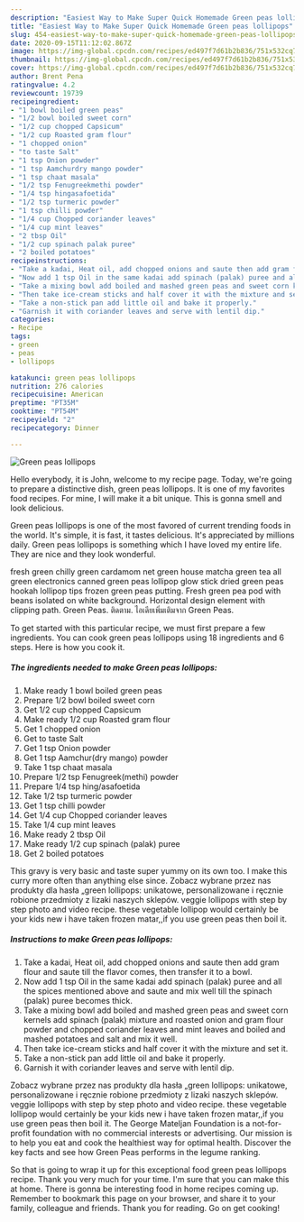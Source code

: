 ```yaml
---
description: "Easiest Way to Make Super Quick Homemade Green peas lollipops"
title: "Easiest Way to Make Super Quick Homemade Green peas lollipops"
slug: 454-easiest-way-to-make-super-quick-homemade-green-peas-lollipops
date: 2020-09-15T11:12:02.867Z
image: https://img-global.cpcdn.com/recipes/ed497f7d61b2b836/751x532cq70/green-peas-lollipops-recipe-main-photo.jpg
thumbnail: https://img-global.cpcdn.com/recipes/ed497f7d61b2b836/751x532cq70/green-peas-lollipops-recipe-main-photo.jpg
cover: https://img-global.cpcdn.com/recipes/ed497f7d61b2b836/751x532cq70/green-peas-lollipops-recipe-main-photo.jpg
author: Brent Pena
ratingvalue: 4.2
reviewcount: 19739
recipeingredient:
- "1 bowl boiled green peas"
- "1/2 bowl boiled sweet corn"
- "1/2 cup chopped Capsicum"
- "1/2 cup Roasted gram flour"
- "1 chopped onion"
- "to taste Salt"
- "1 tsp Onion powder"
- "1 tsp Aamchurdry mango powder"
- "1 tsp chaat masala"
- "1/2 tsp Fenugreekmethi powder"
- "1/4 tsp hingasafoetida"
- "1/2 tsp turmeric powder"
- "1 tsp chilli powder"
- "1/4 cup Chopped coriander leaves"
- "1/4 cup mint leaves"
- "2 tbsp Oil"
- "1/2 cup spinach palak puree"
- "2 boiled potatoes"
recipeinstructions:
- "Take a kadai, Heat oil, add chopped onions and saute then add gram flour and saute till the flavor comes, then transfer it to a bowl."
- "Now add 1 tsp Oil in the same kadai add spinach (palak) puree and all the spices mentioned above and saute and mix well till the spinach (palak) puree becomes thick."
- "Take a mixing bowl add boiled and mashed green peas and sweet corn kernels add spinach (palak) mixture and roasted onion and gram flour powder and chopped coriander leaves and mint leaves and boiled and mashed potatoes and salt and mix it well."
- "Then take ice-cream sticks and half cover it with the mixture and set it."
- "Take a non-stick pan add little oil and bake it properly."
- "Garnish it with coriander leaves and serve with lentil dip."
categories:
- Recipe
tags:
- green
- peas
- lollipops

katakunci: green peas lollipops 
nutrition: 276 calories
recipecuisine: American
preptime: "PT35M"
cooktime: "PT54M"
recipeyield: "2"
recipecategory: Dinner

---
```



![Green peas lollipops](https://img-global.cpcdn.com/recipes/ed497f7d61b2b836/751x532cq70/green-peas-lollipops-recipe-main-photo.jpg)

Hello everybody, it is John, welcome to my recipe page. Today, we're going to prepare a distinctive dish, green peas lollipops. It is one of my favorites food recipes. For mine, I will make it a bit unique. This is gonna smell and look delicious.

Green peas lollipops is one of the most favored of current trending foods in the world. It's simple, it is fast, it tastes delicious. It's appreciated by millions daily. Green peas lollipops is something which I have loved my entire life. They are nice and they look wonderful.

fresh green chilly green cardamom net green house matcha green tea all green electronics canned green peas lollipop glow stick dried green peas hookah lollipop tips frozen green peas putting. Fresh green pea pod with beans isolated on white background. Horizontal design element with clipping path. Green Peas. ติดตาม. ไอเดียเพิ่มเติมจาก Green Peas.


To get started with this particular recipe, we must first prepare a few ingredients. You can cook green peas lollipops using 18 ingredients and 6 steps. Here is how you cook it.

<!--inarticleads1-->

##### The ingredients needed to make Green peas lollipops:

1. Make ready 1 bowl boiled green peas
1. Prepare 1/2 bowl boiled sweet corn
1. Get 1/2 cup chopped Capsicum
1. Make ready 1/2 cup Roasted gram flour
1. Get 1 chopped onion
1. Get to taste Salt
1. Get 1 tsp Onion powder
1. Get 1 tsp Aamchur(dry mango) powder
1. Take 1 tsp chaat masala
1. Prepare 1/2 tsp Fenugreek(methi) powder
1. Prepare 1/4 tsp hing/asafoetida
1. Take 1/2 tsp turmeric powder
1. Get 1 tsp chilli powder
1. Get 1/4 cup Chopped coriander leaves
1. Take 1/4 cup mint leaves
1. Make ready 2 tbsp Oil
1. Make ready 1/2 cup spinach (palak) puree
1. Get 2 boiled potatoes


This gravy is very basic and taste super yummy on its own too. I make this curry more often than anything else since. Zobacz wybrane przez nas produkty dla hasła „green lollipops: unikatowe, personalizowane i ręcznie robione przedmioty z lizaki naszych sklepów. veggie lollipops with step by step photo and video recipe. these vegetable lollipop would certainly be your kids new i have taken frozen matar,,if you use green peas then boil it. 

<!--inarticleads2-->

##### Instructions to make Green peas lollipops:

1. Take a kadai, Heat oil, add chopped onions and saute then add gram flour and saute till the flavor comes, then transfer it to a bowl.
1. Now add 1 tsp Oil in the same kadai add spinach (palak) puree and all the spices mentioned above and saute and mix well till the spinach (palak) puree becomes thick.
1. Take a mixing bowl add boiled and mashed green peas and sweet corn kernels add spinach (palak) mixture and roasted onion and gram flour powder and chopped coriander leaves and mint leaves and boiled and mashed potatoes and salt and mix it well.
1. Then take ice-cream sticks and half cover it with the mixture and set it.
1. Take a non-stick pan add little oil and bake it properly.
1. Garnish it with coriander leaves and serve with lentil dip.


Zobacz wybrane przez nas produkty dla hasła „green lollipops: unikatowe, personalizowane i ręcznie robione przedmioty z lizaki naszych sklepów. veggie lollipops with step by step photo and video recipe. these vegetable lollipop would certainly be your kids new i have taken frozen matar,,if you use green peas then boil it. The George Mateljan Foundation is a not-for-profit foundation with no commercial interests or advertising. Our mission is to help you eat and cook the healthiest way for optimal health. Discover the key facts and see how Green Peas performs in the legume ranking. 

So that is going to wrap it up for this exceptional food green peas lollipops recipe. Thank you very much for your time. I'm sure that you can make this at home. There is gonna be interesting food in home recipes coming up. Remember to bookmark this page on your browser, and share it to your family, colleague and friends. Thank you for reading. Go on get cooking!
